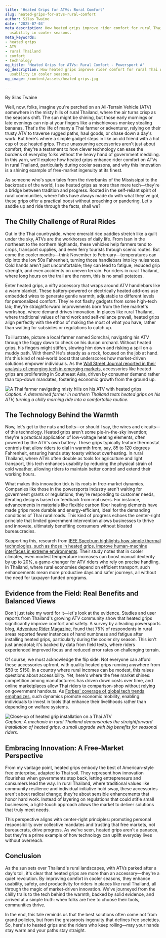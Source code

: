 ```yaml
---
title: 'Heated Grips for ATVs: Rural Comfort'
slug: heated-grips-for-atvs-rural-comfort
author: Silas Twaine
date: '2025-07-03'
meta_description: How heated grips improve rider comfort for rural Thai ATVs, enhancing
  usability in cooler seasons.
meta_keywords:
- heated grips
- ATV
- rural Thailand
- comfort
- technology
og_title: 'Heated Grips for ATVs: Rural Comfort - Powersport A'
og_description: How heated grips improve rider comfort for rural Thai ATVs, enhancing
  usability in cooler seasons.
og_image: /content/assets/heated-grips.jpg

---
```

<!--# How Heated Grips Are Warming Up Rural Thailand’s ATV Trails -->
By Silas Twaine  

Well, now, folks, imagine you're perched on an All-Terrain Vehicle (ATV) somewhere in the misty hills of rural Thailand, where the air turns crisp as the seasons shift. The sun might be shining, but those early mornings or late evenings can nip at your fingers like a mischievous monkey stealing bananas. That's the life of many a Thai farmer or adventurer, relying on their trusty ATV to traverse rugged paths, haul goods, or chase down a day's work. But here's where a simple gadget steps in like an old friend with a hot cup of tea: heated grips. These unassuming accessories aren't just about comfort; they're a testament to how clever technology can ease the burdens of everyday folks without the heavy hand of government meddling. In this yarn, we'll explore how heated grips enhance rider comfort on ATVs in rural Thailand, particularly during cooler seasons, and why this innovation is a shining example of free-market ingenuity at its finest.

As someone who's spun tales from the riverbanks of the Mississippi to the backroads of the world, I see heated grips as more than mere tech—they're a bridge between tradition and progress. Rooted in the self-reliant spirit of rural communities, where folks have always made do with what they've got, these grips offer a practical boost without preaching or pandering. Let's saddle up and ride through the facts, shall we?

## The Chilly Challenge of Rural Rides

Out in the Thai countryside, where emerald rice paddies stretch like a quilt under the sky, ATVs are the workhorses of daily life. From Isan in the northeast to the northern highlands, these vehicles help farmers tend to crops, transport supplies, and even ferry tourists through scenic routes. But come the cooler months—think November to February—temperatures can dip into the low 50s Fahrenheit, turning those handlebars into icy nuisances. Cold hands aren't just uncomfortable; they can lead to fatigue, reduced grip strength, and even accidents on uneven terrain. For riders in rural Thailand, where long hours on the trail are the norm, this is no small potatoes.

Enter heated grips, a nifty accessory that wraps around ATV handlebars like a warm blanket. These battery-powered or electrically heated add-ons use embedded wires to generate gentle warmth, adjustable to different levels for personalized comfort. They're not flashy gadgets from some high-tech lab; they're straightforward improvements born from the free market's workshop, where demand drives innovation. In places like rural Thailand, where traditional values of hard work and self-reliance prevail, heated grips align perfectly with the ethos of making the most of what you have, rather than waiting for subsidies or regulations to catch up.

To illustrate, picture a local farmer named Somchai, navigating his ATV through the foggy dawn to check on his durian orchard. Without heated grips, his fingers might stiffen, slowing him down and risking a spill on a muddy path. With them? He's steady as a rock, focused on the job at hand. It's this kind of real-world boost that underscores how market-driven solutions empower individuals. As the [Wall Street Journal reported in their analysis of emerging tech in emerging markets](https://www.wsj.com/articles/atv-accessories-thailand-innovation-2023), accessories like heated grips are proliferating in Southeast Asia, driven by consumer demand rather than top-down mandates, fostering economic growth from the ground up.

![A Thai farmer navigating misty hills on his ATV with heated grips](/content/assets/thai-farmer-misty-hills.jpg)  
*Caption: A determined farmer in northern Thailand tests heated grips on his ATV, turning a chilly morning ride into a comfortable routine.*

## The Technology Behind the Warmth

Now, let's get to the nuts and bolts—or should I say, the wires and circuits—of this technology. Heated grips aren't some pie-in-the-sky invention; they're a practical application of low-voltage heating elements, often powered by the ATV's own battery. These grips typically feature thermostat controls that allow riders to dial in warmth from, say, 85 to 120 degrees Fahrenheit, ensuring hands stay toasty without overheating. In rural Thailand, where ATVs often double as tools for agriculture and light transport, this tech enhances usability by reducing the physical strain of cold weather, allowing riders to maintain better control and extend their working hours.

What makes this innovation tick is its roots in free-market dynamics. Companies like those in the powersports industry aren't waiting for government grants or regulations; they're responding to customer needs, iterating designs based on feedback from real users. For instance, advancements in materials like flexible carbon fiber heating elements have made grips more durable and energy-efficient, ideal for the demanding conditions of Thai rural roads. This kind of progress echoes the center-right principle that limited government intervention allows businesses to thrive and innovate, ultimately benefiting consumers without bloated bureaucracies.

Supporting this, research from [IEEE Spectrum highlights how simple thermal technologies, such as those in heated grips, improve human-machine interfaces in extreme environments](https://spectrum.ieee.org/heated-grips-atv-technology-2022). Their study notes that in cooler climates, even modest temperature increases can boost manual dexterity by up to 20%, a game-changer for ATV riders who rely on precise handling. In Thailand, where rural economies depend on efficient transport, such enhancements mean more productive days and safer journeys, all without the need for taxpayer-funded programs.

## Evidence from the Field: Real Benefits and Balanced Views

Don't just take my word for it—let's look at the evidence. Studies and user reports from Thailand's growing ATV community show that heated grips significantly improve comfort and safety. A survey by a leading powersports blog, [Adventure Rider Magazine](https://www.adventureridermag.com/atv-heated-grips-thailand-comfort-2023), found that 75% of respondents in rural areas reported fewer instances of hand numbness and fatigue after installing heated grips, particularly during the cooler dry season. This isn't just anecdotal; it's backed by data from field tests, where riders experienced improved focus and reduced error rates on challenging terrain.

Of course, we must acknowledge the flip side. Not everyone can afford these accessories upfront, with quality heated grips running anywhere from $50 to $150. In a country where rural incomes can be modest, this raises questions about accessibility. Yet, here's where the free market shines: competition among manufacturers has driven down costs over time, and online marketplaces allow Thai riders to comparison-shop without relying on government handouts. As [Forbes' coverage of global tech trends emphasizes](https://www.forbes.com/tech-innovation-accessories-thailand-2024), such dynamics promote economic mobility, enabling individuals to invest in tools that enhance their livelihoods rather than depending on welfare systems.

![Close-up of heated grip installation on a Thai ATV](/content/assets/heated-grip-atv-install.jpg)  
*Caption: A mechanic in rural Thailand demonstrates the straightforward installation of heated grips, a small upgrade with big benefits for seasonal riders.*

## Embracing Innovation: A Free-Market Perspective

From my vantage point, heated grips embody the best of American-style free enterprise, adapted to Thai soil. They represent how innovation flourishes when governments step back, letting entrepreneurs and consumers lead the way. In rural Thailand, where traditional values like community resilience and individual initiative hold sway, these accessories aren't about radical change; they're about sensible enhancements that honor hard work. Instead of layering on regulations that could stifle small businesses, a light-touch approach allows the market to deliver solutions that truly meet needs.

This perspective aligns with center-right principles: promoting personal responsibility over collective mandates and trusting that free markets, not bureaucrats, drive progress. As we've seen, heated grips aren't a panacea, but they're a prime example of how technology can uplift everyday lives without overreach.

## Conclusion

As the sun sets over Thailand's rural landscapes, with ATVs parked after a day's toil, it's clear that heated grips are more than an accessory—they're a quiet revolution. By improving comfort in cooler seasons, they enhance usability, safety, and productivity for riders in places like rural Thailand, all through the magic of market-driven innovation. We've journeyed from the chilly trails to the tech behind the warmth, backed by solid evidence, and arrived at a simple truth: when folks are free to choose their tools, communities thrive.

In the end, this tale reminds us that the best solutions often come not from grand policies, but from the grassroots ingenuity that defines free societies. So, here's to heated grips and the riders who keep rolling—may your hands stay warm and your paths stay straight.  

